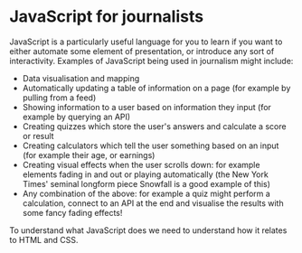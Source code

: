 # JavaScript for journalists

JavaScript is a particularly useful language for you to learn if you want to either automate some element of presentation, or introduce any sort of interactivity. Examples of JavaScript being used in journalism might include:

* Data visualisation and mapping
* Automatically updating a table of information on a page (for example by pulling from a feed)
* Showing information to a user based on information they input (for example by querying an API)
* Creating quizzes which store the user's answers and calculate a score or result
* Creating calculators which tell the user something based on an input (for example their age, or earnings)
* Creating visual effects when the user scrolls down: for example elements fading in and out or playing automatically (the New York Times' seminal longform piece Snowfall is a good example of this)
* Any combination of the above: for example a quiz might perform a calculation, connect to an API at the end and visualise the results with some fancy fading effects!

To understand what JavaScript does we need to understand how it relates to HTML and CSS. 